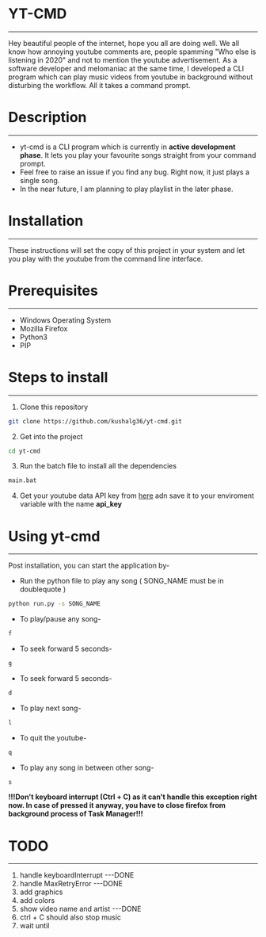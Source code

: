# YT-CMD
---

Hey beautiful people of the internet, hope you all are doing well.
We all know how annoying youtube comments are, people spamming "Who else is listening in 2020" and not to mention the youtube advertisement.
As a software developer and melomaniac at the same time, I developed a CLI program which can play music videos from youtube in background without disturbing the workflow. All it takes a command prompt.

# Description
---

- yt-cmd is a CLI program which is currently in <b>active development phase</b>. It lets you play your favourite songs straight from your command prompt. 
- Feel free to raise an issue if you find any bug. Right now, it just plays a single song.
- In the near future, I am planning to play playlist in the later phase.

# Installation
---

These instructions will set the copy of this project in your system and let you play with the youtube from the command line interface.

# Prerequisites
---

- Windows Operating System
- Mozilla Firefox
- Python3
- PIP

# Steps to install
---

1) Clone this repository
 ```sh 
 git clone https://github.com/kushalg36/yt-cmd.git
 ```

2) Get into the project
 ```sh 
 cd yt-cmd
 ```

3) Run the batch file to install all the dependencies
 ```sh 
 main.bat
 ```

4) Get your youtube data API key from [here](https://console.developers.google.com) adn save it to your enviroment variable with the name **api_key**

# Using yt-cmd
---

Post installation, you can start the application by-
 
- Run the python file to play any song ( SONG_NAME must be in doublequote ) 
 ```sh 
 python run.py -s SONG_NAME
 ```
 
- To play/pause any song-
 ```sh 
 f
 ```
 
- To seek forward 5 seconds-
 ```sh  
 g
 ```

- To seek forward 5 seconds-
 ```sh  
 d
 ```

- To play next song-
 ```sh 
 l
 ```

- To quit the youtube-
 ```sh 
 q
 ```

- To play any song in between other song-
 ```sh 
 s
 ```

 **!!!Don't keyboard interrupt (Ctrl + C) as it can't handle this exception right now. In case of pressed it anyway, you have to close firefox from background process of Task Manager!!!**

# TODO
---

1) handle keyboardInterrupt ---DONE
2) handle MaxRetryError ---DONE
3) add graphics
4) add colors
5) show video name and artist ---DONE
6) ctrl + C should also stop music 
7) wait until  